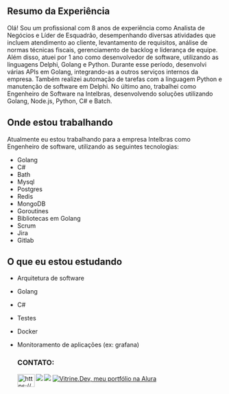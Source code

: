   
## Resumo da Experiência
Olá! Sou um profissional com 8 anos de experiência como Analista de Negócios e Líder de Esquadrão, desempenhando diversas atividades que incluem atendimento ao cliente, levantamento de requisitos, análise de normas técnicas fiscais, gerenciamento de backlog e liderança de equipe. Além disso, atuei por 1 ano como desenvolvedor de software, utilizando as linguagens Delphi, Golang e Python. Durante esse período, desenvolvi várias APIs em Golang, integrando-as a outros serviços internos da empresa. Também realizei automação de tarefas com a linguagem Python e manutenção de software em Delphi. No último ano, trabalhei como Engenheiro de Software na Intelbras, desenvolvendo soluções utilizando Golang, Node.js, Python, C# e Batch.

## Onde estou trabalhando
Atualmente eu estou trabalhando para a empresa Intelbras como Engenheiro de software, utilizando as seguintes tecnologias:
- Golang
- C#
- Bath
- Mysql
- Postgres
- Redis
- MongoDB
- Goroutines
- Bibliotecas em Golang
- Scrum
- Jira
- Gitlab

## O que eu estou estudando
- Arquitetura de software
- Golang
- C#
- Testes
- Docker
- Monitoramento de aplicações (ex: grafana)


    <div>
    <h3 align="left">CONTATO:</h3>
    <p align="left">
        <a href="https://www.linkedin.com/in/dev-anderson-silva/" target="blank"><img align="left" src="https://raw.githubusercontent.com/rahuldkjain/github-profile-readme-generator/master/src/images/icons/Social/linked-in-alt.svg"                     alt="https://www.linkedin.com/in/anderson-silva-7591b1102/" height="30" width="40" /></a>
        <a href="mailto:adersoosilvaa@gmail.com" target="blank"><img align="left" src="https://img.shields.io/badge/Gmail-D14836?style=for-the-badge&logo=gmail&logoColor=white" /></a>
        <a href="https://wa.me/5545988261784" target="blank"><img src="https://img.shields.io/badge/WhatsApp-25D366?style=for-the-badge&logo=whatsapp&logoColor=white"></a>
           <a href="https://cursos.alura.com.br/vitrinedev/adersoosilvaa" target="_blank"><img src="https://img.shields.io/badge/vitrine.dev-07283F?style=for-the-badge" alt="Vitrine.Dev, meu portfólio na Alura"></a>
    </p>
</div> 
   
